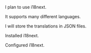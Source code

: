 I plan to use i18next.

It supports many different languages.

I will store the translations in JSON files.

Installed i18next.

Configured i18next.